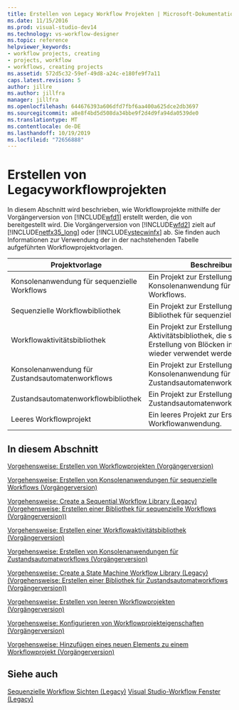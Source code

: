 ```yaml
---
title: Erstellen von Legacy Workflow Projekten | Microsoft-Dokumentation
ms.date: 11/15/2016
ms.prod: visual-studio-dev14
ms.technology: vs-workflow-designer
ms.topic: reference
helpviewer_keywords:
- workflow projects, creating
- projects, workflow
- workflows, creating projects
ms.assetid: 572d5c32-59ef-49d8-a24c-e180fe9f7a11
caps.latest.revision: 5
author: jillre
ms.author: jillfra
manager: jillfra
ms.openlocfilehash: 644676393a606dfd7fbf6aa400a625dce2db3697
ms.sourcegitcommit: a8e8f4bd5d508da34bbe9f2d4d9fa94da0539de0
ms.translationtype: MT
ms.contentlocale: de-DE
ms.lasthandoff: 10/19/2019
ms.locfileid: "72656888"
---
```

# <a name="creating-legacy-workflow-projects"></a>Erstellen von Legacyworkflowprojekten
In diesem Abschnitt wird beschrieben, wie Workflowprojekte mithilfe der Vorgängerversion von [!INCLUDE[wfd1](../includes/wfd1-md.md)] erstellt werden, die von  bereitgestellt wird. Die Vorgängerversion von [!INCLUDE[wfd2](../includes/wfd2-md.md)] zielt auf [!INCLUDE[netfx35_long](../includes/netfx35-long-md.md)] oder [!INCLUDE[vstecwinfx](../includes/vstecwinfx-md.md)] ab. Sie finden auch Informationen zur Verwendung der in der nachstehenden Tabelle aufgeführten Workflowprojektvorlagen.

|Projektvorlage|Beschreibung|
|----------------------|-----------------|
|Konsolenanwendung für sequenzielle Workflows|Ein Projekt zur Erstellung einer Konsolenanwendung für sequenzielle Workflows.|
|Sequenzielle Workflowbibliothek|Ein Projekt zur Erstellung einer Bibliothek für sequenzielle Workflows.|
|Workflowaktivitätsbibliothek|Ein Projekt zur Erstellung einer Aktivitätsbibliothek, die später zur Erstellung von Blöcken in Workflows wieder verwendet werden kann.|
|Konsolenanwendung für Zustandsautomatenworkflows|Ein Projekt zur Erstellung einer Konsolenanwendung für Zustandsautomatenworkflows.|
|Zustandsautomatenworkflowbibliothek|Ein Projekt zur Erstellung einer Zustandsautomatenworkflowbibliothek.|
|Leeres Workflowprojekt|Ein leeres Projekt zur Erstellung einer Workflowanwendung.|

## <a name="in-this-section"></a>In diesem Abschnitt
 [Vorgehensweise: Erstellen von Workflowprojekten (Vorgängerversion)](../workflow-designer/how-to-create-workflow-projects-legacy.md)

 [Vorgehensweise: Erstellen von Konsolenanwendungen für sequenzielle Workflows (Vorgängerversion)](../workflow-designer/how-to-create-sequential-workflow-console-applications-legacy.md)

 [Vorgehensweise: Create a Sequential Workflow Library (Legacy) (Vorgehensweise: Erstellen einer Bibliothek für sequenzielle Workflows (Vorgängerversion))](../workflow-designer/how-to-create-a-sequential-workflow-library-legacy.md)

 [Vorgehensweise: Erstellen einer Workflowaktivitätsbibliothek (Vorgängerversion)](../workflow-designer/how-to-create-a-workflow-activity-library-legacy.md)

 [Vorgehensweise: Erstellen von Konsolenanwendungen für Zustandsautomatworkflows (Vorgängerversion)](../workflow-designer/how-to-create-state-machine-workflow-console-applications-legacy.md)

 [Vorgehensweise: Create a State Machine Workflow Library (Legacy) (Vorgehensweise: Erstellen einer Bibliothek für Zustandsautomatworkflows (Vorgängerversion))](../workflow-designer/how-to-create-a-state-machine-workflow-library-legacy.md)

 [Vorgehensweise: Erstellen von leeren Workflowprojekten (Vorgängerversion)](../workflow-designer/how-to-create-an-empty-workflow-project-legacy.md)

 [Vorgehensweise: Konfigurieren von Workflowprojekteigenschaften (Vorgängerversion)](../workflow-designer/how-to-configure-workflow-project-properties-legacy.md)

 [Vorgehensweise: Hinzufügen eines neuen Elements zu einem Workflowprojekt (Vorgängerversion)](../workflow-designer/how-to-add-a-new-item-to-a-workflow-project-legacy.md)

## <a name="see-also"></a>Siehe auch
 [Sequenzielle Workflow Sichten (Legacy)](../workflow-designer/sequential-workflow-views-legacy.md) [Visual Studio-Workflow Fenster (Legacy)](../workflow-designer/visual-studio-workflow-windows-legacy.md)